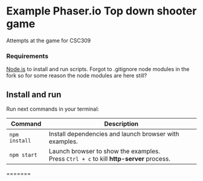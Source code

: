 # Example Phaser.io Top down shooter game

Attempts at the game for CSC309

### Requirements

[Node.js](https://nodejs.org) to install and run scripts. Forgot to .gitignore node modules in the fork so for some reason the node modules are here still?

## Install and run

Run next commands in your terminal:

| Command | Description |
|---------|-------------|
| `npm install` | Install dependencies and launch browser with examples.|
| `npm start` | Launch browser to show the examples. <br> Press `Ctrl + c` to kill **http-server** process. |
=======
